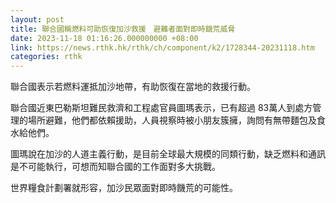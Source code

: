 ```yaml
---
layout: post
title: 聯合國稱燃料可助恢復加沙救援　避難者面對即時饑荒威脅
date: 2023-11-18 01:16:26.000000000 +08:00
link: https://news.rthk.hk/rthk/ch/component/k2/1728344-20231118.htm
categories: rthk
---
```


聯合國表示若燃料運抵加沙地帶，有助恢復在當地的救援行動。

聯合國近東巴勒斯坦難民救濟和工程處官員圖瑪表示，已有超過 83萬人到處方管理的場所避難，他們都依賴援助，人員視察時被小朋友簇擁，詢問有無帶麵包及食水給他們。

圖瑪說在加沙的人道主義行動，是目前全球最大規模的同類行動，缺乏燃料和通訊是不可能執行，可想而知聯合國的工作面對多大挑戰。

世界糧食計劃署就形容，加沙民眾面對即時饑荒的可能性。
